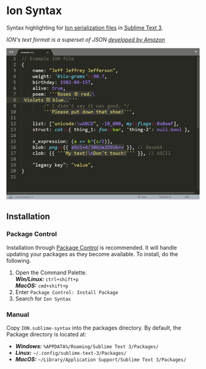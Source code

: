 # Ion Syntax
Syntax highlighting for [Ion serialization files](http://en.wikipedia.org/wiki/Ion_(serialization_format)) in [Sublime Text 3](http://www.sublimetext.com/).

_ION's text format is a superset of JSON [developed by Amazon](https://amzn.github.io/ion-docs/index.html)_

![Screenshot](https://raw.githubusercontent.com/SevenO2/misc/master/ion_syntax.PNG)

## Installation

### Package Control
Installation through [Package Control](https://packagecontrol.io/installation) is recommended. It will handle updating your packages as they become available. To install, do the following.

1. Open the Command Palette.\
 _**Win/Linux:**_ `ctrl+shift+p`\
 _**MacOS:**_ `cmd+shift+p`
2. Enter `Package Control: Install Package`
3. Search for `Ion Syntax`

### Manual
Copy `ION.sublime-syntax` into the packages directory. By default, the Package directory is located at:

*  _**Windows:**_ `%APPDATA%/Roaming/Sublime Text 3/Packages/`
*  _**Linux:**_ `~/.config/sublime-text-3/Packages/`
*  _**MacOS:**_ `~/Library/Application Support/Sublime Text 3/Packages/`
